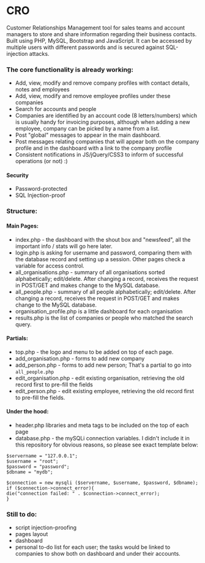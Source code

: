 # CRO
Customer Relationships Management tool for sales teams and account managers to store and share information regarding their business contacts. Built using PHP, MySQL, Bootstrap and JavaScript. It can be accessed by multiple users with different passwords and is secured against SQL-injection attacks.

### The core functionality is already working:
- Add, view, modify and remove company profiles with contact details, notes and employees
- Add, view, modify and remove employee profiles under these companies
- Search for accounts and people
- Companies are identified by an account code (8 letters/numbers) which is usually handy for invoicing purposes, although when adding a new employee, company can be picked by a name from a list.
- Post "global" messages to appear in the main dashboard.
- Post messages relating companies that will appear both on the company profile and in the dashboard with a link to the company profile
- Consistent notifications in JS/jQuery/CSS3 to inform of successful operations (or not) :) 
#### Security
- Password-protected
- SQL Injection-proof

### Structure:

#### Main Pages:
- index.php - the dashboard with the shout box and "newsfeed", all the important info / stats will go here later.
- login.php is asking for username and password, comparing them with the database record and setting up a session. Other pages check a variable for access control.
- all_organisations.php - summary of all organisations sorted alphabetically; edit/delete. After changing a record, receives the request in POST/GET and makes change to the MySQL database.
- all_people.php - summary of all people alphabetically; edit/delete. After changing a record, receives the request in POST/GET and makes change to the MySQL database.
- organisation_profile.php is a little dashboard for each organisation
- results.php is the list of companies or people who matched the search query.

#### Partials:
- top.php - the logo and menu to be added on top of each page.
- add_organisation.php - forms to add new company
- add_person.php - forms to add new person; That's a partial to go into `all_people.php`
- edit_organisation.php - edit existing organisation, retrieving the old record first to pre-fill the fields
- edit_person.php - edit existing employee, retrieving the old record first to pre-fill the fields.

#### Under the hood:
- header.php libraries and meta tags to be included on the top of each page
- database.php - the mySQLi connection variables. I didn't include it in this repository for obvious reasons, so please see exact template below:

```
$servername = "127.0.0.1";
$username = "root";
$password = "password";
$dbname = "mydb";

$connection = new mysqli ($servername, $username, $password, $dbname);
if ($connection->connect_error){
die("connection failed: " . $connection->connect_error);
}
```


### Still to do:
- script injection-proofing
- pages layout
- dashboard
- personal to-do list for each user; the tasks would be linked to companies to show both on dashboard and under their accounts.

